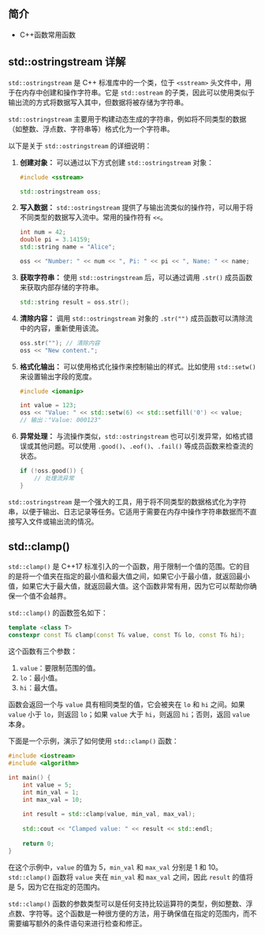 ## 简介

+ C++函数常用函数

## std::ostringstream 详解

`std::ostringstream` 是 C++ 标准库中的一个类，位于 `<sstream>` 头文件中，用于在内存中创建和操作字符串。它是 `std::ostream` 的子类，因此可以使用类似于输出流的方式将数据写入其中，但数据将被存储为字符串。

`std::ostringstream` 主要用于构建动态生成的字符串，例如将不同类型的数据（如整数、浮点数、字符串等）格式化为一个字符串。

以下是关于 `std::ostringstream` 的详细说明：

1. **创建对象：** 可以通过以下方式创建 `std::ostringstream` 对象：

   ```cpp
   #include <sstream>

   std::ostringstream oss;
   ```

2. **写入数据：** `std::ostringstream` 提供了与输出流类似的操作符，可以用于将不同类型的数据写入流中。常用的操作符有 `<<`。

   ```cpp
   int num = 42;
   double pi = 3.14159;
   std::string name = "Alice";

   oss << "Number: " << num << ", Pi: " << pi << ", Name: " << name;
   ```

3. **获取字符串：** 使用 `std::ostringstream` 后，可以通过调用 `.str()` 成员函数来获取内部存储的字符串。

   ```cpp
   std::string result = oss.str();
   ```

4. **清除内容：** 调用 `std::ostringstream` 对象的 `.str("")` 成员函数可以清除流中的内容，重新使用该流。

   ```cpp
   oss.str(""); // 清除内容
   oss << "New content.";
   ```

5. **格式化输出：** 可以使用格式化操作来控制输出的样式。比如使用 `std::setw()` 来设置输出字段的宽度。

   ```cpp
   #include <iomanip>

   int value = 123;
   oss << "Value: " << std::setw(6) << std::setfill('0') << value;
   // 输出："Value: 000123"
   ```

6. **异常处理：** 与流操作类似，`std::ostringstream` 也可以引发异常，如格式错误或其他问题。可以使用 `.good()`、`.eof()`、`.fail()` 等成员函数来检查流的状态。

   ```cpp
   if (!oss.good()) {
       // 处理流异常
   }
   ```

`std::ostringstream` 是一个强大的工具，用于将不同类型的数据格式化为字符串，以便于输出、日志记录等任务。它适用于需要在内存中操作字符串数据而不直接写入文件或输出流的情况。

## std::clamp()

`std::clamp()` 是 C++17 标准引入的一个函数，用于限制一个值的范围。它的目的是将一个值夹在指定的最小值和最大值之间，如果它小于最小值，就返回最小值，如果它大于最大值，就返回最大值。这个函数非常有用，因为它可以帮助你确保一个值不会越界。

`std::clamp()` 的函数签名如下：

```cpp
template <class T>
constexpr const T& clamp(const T& value, const T& lo, const T& hi);
```

这个函数有三个参数：

1. `value`：要限制范围的值。
2. `lo`：最小值。
3. `hi`：最大值。

函数会返回一个与 `value` 具有相同类型的值，它会被夹在 `lo` 和 `hi` 之间。如果 `value` 小于 `lo`，则返回 `lo`；如果 `value` 大于 `hi`，则返回 `hi`；否则，返回 `value` 本身。

下面是一个示例，演示了如何使用 `std::clamp()` 函数：

```cpp
#include <iostream>
#include <algorithm>

int main() {
    int value = 5;
    int min_val = 1;
    int max_val = 10;
    
    int result = std::clamp(value, min_val, max_val);
    
    std::cout << "Clamped value: " << result << std::endl;
    
    return 0;
}
```

在这个示例中，`value` 的值为 5，`min_val` 和 `max_val` 分别是 1 和 10。`std::clamp()` 函数将 `value` 夹在 `min_val` 和 `max_val` 之间，因此 `result` 的值将是 5，因为它在指定的范围内。

`std::clamp()` 函数的参数类型可以是任何支持比较运算符的类型，例如整数、浮点数、字符等。这个函数是一种很方便的方法，用于确保值在指定的范围内，而不需要编写额外的条件语句来进行检查和修正。
